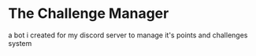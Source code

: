 # The Challenge Manager
 a bot i created for my discord server to manage it's points and challenges system
